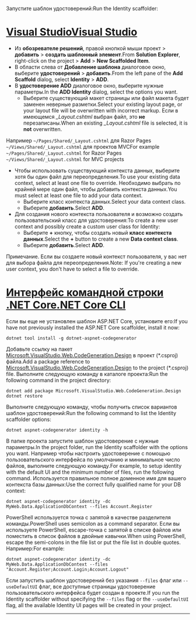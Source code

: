 <span data-ttu-id="bd7ed-101">Запустите шаблон удостоверений:</span><span class="sxs-lookup"><span data-stu-id="bd7ed-101">Run the Identity scaffolder:</span></span>

# <a name="visual-studiotabvisual-studio"></a>[<span data-ttu-id="bd7ed-102">Visual Studio</span><span class="sxs-lookup"><span data-stu-id="bd7ed-102">Visual Studio</span></span>](#tab/visual-studio)

* <span data-ttu-id="bd7ed-103">Из **обозревателе решений**, правой кнопкой мыши проект > **добавить** > **создать шаблонный элемент**.</span><span class="sxs-lookup"><span data-stu-id="bd7ed-103">From **Solution Explorer**, right-click on the project > **Add** > **New Scaffolded Item**.</span></span>
* <span data-ttu-id="bd7ed-104">В области слева от **Добавление шаблона** диалоговое окно, выберите **удостоверений** > **добавить**.</span><span class="sxs-lookup"><span data-stu-id="bd7ed-104">From the left pane of the **Add Scaffold** dialog, select **Identity** > **ADD**.</span></span>
* <span data-ttu-id="bd7ed-105">В **удостоверение ADD** диалоговое окно, выберите нужные параметры.</span><span class="sxs-lookup"><span data-stu-id="bd7ed-105">In the **ADD Identity** dialog, select the options you want.</span></span>
  * <span data-ttu-id="bd7ed-106">Выберите существующий макет страницы или файл макета будет заменен неверные разметки.</span><span class="sxs-lookup"><span data-stu-id="bd7ed-106">Select your existing layout page, or your layout file will be overwritten with incorrect markup.</span></span> <span data-ttu-id="bd7ed-107">Если в имеющемся  *\_Layout.cshtml* выбран файл, это **не** перезаписаны.</span><span class="sxs-lookup"><span data-stu-id="bd7ed-107">When an existing *\_Layout.cshtml* file is selected, it is **not** overwritten.</span></span>

 <span data-ttu-id="bd7ed-108">Например `~/Pages/Shared/_Layout.cshtml` для Razor Pages `~/Views/Shared/_Layout.cshtml` для проектов MVC</span><span class="sxs-lookup"><span data-stu-id="bd7ed-108">For example `~/Pages/Shared/_Layout.cshtml` for Razor Pages `~/Views/Shared/_Layout.cshtml` for MVC projects</span></span>
* <span data-ttu-id="bd7ed-109">Чтобы использовать существующий контекста данных, выберите хотя бы один файл для переопределения.</span><span class="sxs-lookup"><span data-stu-id="bd7ed-109">To use your existing data context, select at least one file to override.</span></span> <span data-ttu-id="bd7ed-110">Необходимо выбрать по крайней мере один файл, чтобы добавить контекста данных.</span><span class="sxs-lookup"><span data-stu-id="bd7ed-110">You must select at least one file to add your data context.</span></span>
  * <span data-ttu-id="bd7ed-111">Выберите класс контекста данных.</span><span class="sxs-lookup"><span data-stu-id="bd7ed-111">Select your data context class.</span></span>
  * <span data-ttu-id="bd7ed-112">Выберите **добавить**.</span><span class="sxs-lookup"><span data-stu-id="bd7ed-112">Select **ADD**.</span></span>
* <span data-ttu-id="bd7ed-113">Для создания нового контекста пользователя и возможно создать пользовательский класс для удостоверения:</span><span class="sxs-lookup"><span data-stu-id="bd7ed-113">To create a new user context and possibly create a custom user class for Identity:</span></span>
  * <span data-ttu-id="bd7ed-114">Выберите **+** кнопку, чтобы создать новый **класс контекста данных**.</span><span class="sxs-lookup"><span data-stu-id="bd7ed-114">Select the **+** button to create a new **Data context class**.</span></span>
  * <span data-ttu-id="bd7ed-115">Выберите **добавить**.</span><span class="sxs-lookup"><span data-stu-id="bd7ed-115">Select **ADD**.</span></span>

<span data-ttu-id="bd7ed-116">Примечание. Если вы создаете новый контекст пользователя, у вас нет для выбора файла для переопределения.</span><span class="sxs-lookup"><span data-stu-id="bd7ed-116">Note: If you're creating a new user context, you don't have to select a file to override.</span></span>

# <a name="net-core-clitabnetcore-cli"></a>[<span data-ttu-id="bd7ed-117">Интерфейс командной строки .NET Core</span><span class="sxs-lookup"><span data-stu-id="bd7ed-117">.NET Core CLI</span></span>](#tab/netcore-cli)

<span data-ttu-id="bd7ed-118">Если вы еще не установлен шаблон ASP.NET Core, установите его:</span><span class="sxs-lookup"><span data-stu-id="bd7ed-118">If you have not previously installed the ASP.NET Core scaffolder, install it now:</span></span>

```console
dotnet tool install -g dotnet-aspnet-codegenerator
```

<span data-ttu-id="bd7ed-119">Добавьте ссылку на пакет [Microsoft.VisualStudio.Web.CodeGeneration.Design](https://www.nuget.org/packages/Microsoft.VisualStudio.Web.CodeGeneration.Design/) в проект (\*.csproj) файла.</span><span class="sxs-lookup"><span data-stu-id="bd7ed-119">Add a package reference to [Microsoft.VisualStudio.Web.CodeGeneration.Design](https://www.nuget.org/packages/Microsoft.VisualStudio.Web.CodeGeneration.Design/) to the project (\*.csproj) file.</span></span> <span data-ttu-id="bd7ed-120">Выполните следующую команду в каталоге проекта:</span><span class="sxs-lookup"><span data-stu-id="bd7ed-120">Run the following command in the project directory:</span></span>

```console
dotnet add package Microsoft.VisualStudio.Web.CodeGeneration.Design
dotnet restore
```

<span data-ttu-id="bd7ed-121">Выполните следующую команду, чтобы получить список вариантов шаблон удостоверений:</span><span class="sxs-lookup"><span data-stu-id="bd7ed-121">Run the following command to list the Identity scaffolder options:</span></span>

```console
dotnet aspnet-codegenerator identity -h
```

<span data-ttu-id="bd7ed-122">В папке проекта запустите шаблон удостоверение с нужные параметры.</span><span class="sxs-lookup"><span data-stu-id="bd7ed-122">In the project folder, run the Identity scaffolder with the options you want.</span></span> <span data-ttu-id="bd7ed-123">Например чтобы настроить удостоверение с помощью пользовательского интерфейса по умолчанию и минимальное число файлов, выполните следующую команду.</span><span class="sxs-lookup"><span data-stu-id="bd7ed-123">For example, to setup identity with the default UI and the minimum number of files, run the following command.</span></span> <span data-ttu-id="bd7ed-124">Используется правильное полное доменное имя для вашего контекста базы данных:</span><span class="sxs-lookup"><span data-stu-id="bd7ed-124">Use the correct fully qualified name for your DB context:</span></span>

```console
dotnet aspnet-codegenerator identity -dc MyWeb.Data.ApplicationDbContext --files Account.Register
```

<span data-ttu-id="bd7ed-125">PowerShell используется точка с запятой в качестве разделителя команды.</span><span class="sxs-lookup"><span data-stu-id="bd7ed-125">PowerShell uses semicolon as a command separator.</span></span> <span data-ttu-id="bd7ed-126">Если вы используете PowerShell, escape-точка с запятой в списке файлов или поместить в список файлов в двойные кавычки.</span><span class="sxs-lookup"><span data-stu-id="bd7ed-126">When using PowerShell, escape the semi-colons in the file list or put the file list in double quotes.</span></span> <span data-ttu-id="bd7ed-127">Например:</span><span class="sxs-lookup"><span data-stu-id="bd7ed-127">For example:</span></span>

```console
dotnet aspnet-codegenerator identity -dc MyWeb.Data.ApplicationDbContext --files "Account.Register;Account.Login;Account.Logout"
```

<span data-ttu-id="bd7ed-128">Если запустить шаблон удостоверений без указания `--files` флаг или `--useDefaultUI` флаг, все доступные страницы удостоверение пользовательского интерфейса будет создан в проекте.</span><span class="sxs-lookup"><span data-stu-id="bd7ed-128">If you run the Identity scaffolder without specifying the `--files` flag or the `--useDefaultUI` flag, all the available Identity UI pages will be created in your project.</span></span>

---
